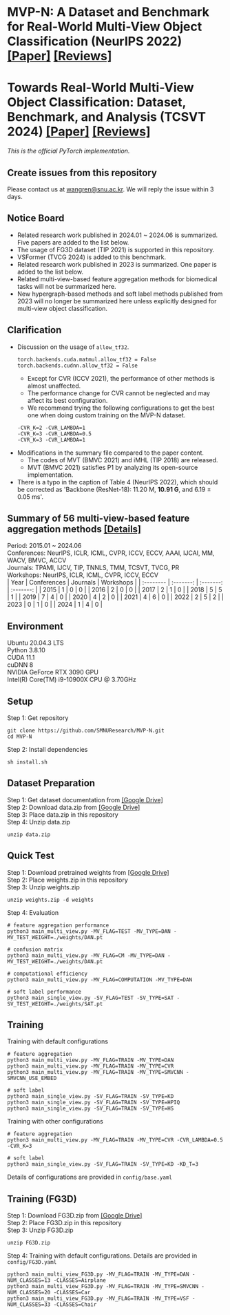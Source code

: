 # MVP-N: A Dataset and Benchmark for Real-World Multi-View Object Classification (NeurIPS 2022) [[Paper]](https://proceedings.neurips.cc/paper_files/paper/2022/file/819b8452be7d6af1351d4c4f9cbdbd9b-Paper-Datasets_and_Benchmarks.pdf) [[Reviews]](https://openreview.net/forum?id=HYELrdRdJI)
# Towards Real-World Multi-View Object Classification: Dataset, Benchmark, and Analysis (TCSVT 2024) [[Paper]](https://ieeexplore.ieee.org/document/10416228) [[Reviews]](https://drive.google.com/file/d/1bElWM0qzlEPEwzTiON5HSXjo1j9WUixG/view?usp=sharing)
*This is the official PyTorch implementation.*
## Create issues from this repository
Please contact us at wangren@snu.ac.kr. We will reply the issue within 3 days.
## Notice Board
- Related research work published in 2024.01 ~ 2024.06 is summarized. Five papers are added to the list below.
- The usage of FG3D dataset (TIP 2021) is supported in this repository.
- VSFormer (TVCG 2024) is added to this benchmark.
- Related research work published in 2023 is summarized. One paper is added to the list below.
- Related multi-view-based feature aggregation methods for biomedical tasks will not be summarized here.
- New hypergraph-based methods and soft label methods published from 2023 will no longer be summarized here unless explicitly designed for multi-view object classification.
## Clarification
- Discussion on the usage of `allow_tf32`.
  ```
  torch.backends.cuda.matmul.allow_tf32 = False
  torch.backends.cudnn.allow_tf32 = False
  ```
    - Except for CVR (ICCV 2021), the performance of other methods is almost unaffected.
    - The performance change for CVR cannot be neglected and may affect its best configuration.
    - We recommend trying the following configurations to get the best one when doing custom training on the MVP-N dataset.
    ```
    -CVR_K=2 -CVR_LAMBDA=1
    -CVR_K=3 -CVR_LAMBDA=0.5
    -CVR_K=3 -CVR_LAMBDA=1
    ```
- Modifications in the summary file compared to the paper content.
    - The codes of MVT (BMVC 2021) and iMHL (TIP 2018) are released.
    - MVT (BMVC 2021) satisfies P1 by analyzing its open-source implementation.
- There is a typo in the caption of Table 4 (NeurIPS 2022), which should be corrected as 'Backbone (ResNet-18): 11.20 M, **10.91 G**, and 6.19 ± 0.05 ms'.
## Summary of 56 multi-view-based feature aggregation methods [[Details]](https://drive.google.com/file/d/1vhcg9w-PcUoqTtvd-a608orHqSnYxeVb/view?usp=drive_link)
Period: 2015.01 ~ 2024.06  
Conferences: NeurIPS, ICLR, ICML, CVPR, ICCV, ECCV, AAAI, IJCAI, MM, WACV, BMVC, ACCV  
Journals: TPAMI, IJCV, TIP, TNNLS, TMM, TCSVT, TVCG, PR  
Workshops: NeurIPS, ICLR, ICML, CVPR, ICCV, ECCV  
| Year | Conferences | Journals | Workshops |
|  :--------  |  :-------:  |  :-------:  |  :-------:  |
| 2015 | 1 | 0 | 0 |
| 2016 | 2 | 0 | 0 |
| 2017 | 2 | 1 | 0 |
| 2018 | 5 | 5 | 1 |
| 2019 | 7 | 4 | 0 |
| 2020 | 4 | 2 | 0 |
| 2021 | 4 | 6 | 0 |
| 2022 | 2 | 5 | 2 |
| 2023 | 0 | 1 | 0 |
| 2024 | 1 | 4 | 0 |
## Environment
Ubuntu 20.04.3 LTS  
Python 3.8.10  
CUDA 11.1  
cuDNN 8  
NVIDIA GeForce RTX 3090 GPU  
Intel(R) Core(TM) i9-10900X CPU @ 3.70GHz  
## Setup
Step 1: Get repository  
```
git clone https://github.com/SMNUResearch/MVP-N.git
cd MVP-N
```
Step 2: Install dependencies  
```
sh install.sh
```
## Dataset Preparation
Step 1: Get dataset documentation from [[Google Drive]](https://drive.google.com/file/d/167Om0A5rl7s3yxQLULbbJ7KkRXcgVHbC/view?usp=sharing)  
Step 2: Download data.zip from [[Google Drive]](https://drive.google.com/uc?export=download&id=1rbjFXLtXGYSsgFN2r9AZtWxOVHGF5jAS)  
Step 3: Place data.zip in this repository  
Step 4: Unzip data.zip  
```
unzip data.zip
```
## Quick Test
Step 1: Download pretrained weights from [[Google Drive]](https://drive.google.com/file/d/1W1GuSrD2Pb4k292Ag1ntrlm_DtojfA3Y/view?usp=sharing)  
Step 2: Place weights.zip in this repository  
Step 3: Unzip weights.zip  
```
unzip weights.zip -d weights
```
Step 4: Evaluation
```
# feature aggregation performance
python3 main_multi_view.py -MV_FLAG=TEST -MV_TYPE=DAN -MV_TEST_WEIGHT=./weights/DAN.pt

# confusion matrix
python3 main_multi_view.py -MV_FLAG=CM -MV_TYPE=DAN -MV_TEST_WEIGHT=./weights/DAN.pt

# computational efficiency
python3 main_multi_view.py -MV_FLAG=COMPUTATION -MV_TYPE=DAN

# soft label performance
python3 main_single_view.py -SV_FLAG=TEST -SV_TYPE=SAT -SV_TEST_WEIGHT=./weights/SAT.pt
```
## Training
Training with default configurations
```
# feature aggregation
python3 main_multi_view.py -MV_FLAG=TRAIN -MV_TYPE=DAN
python3 main_multi_view.py -MV_FLAG=TRAIN -MV_TYPE=CVR
python3 main_multi_view.py -MV_FLAG=TRAIN -MV_TYPE=SMVCNN -SMVCNN_USE_EMBED

# soft label
python3 main_single_view.py -SV_FLAG=TRAIN -SV_TYPE=KD
python3 main_single_view.py -SV_FLAG=TRAIN -SV_TYPE=HPIQ
python3 main_single_view.py -SV_FLAG=TRAIN -SV_TYPE=HS
```
Training with other configurations
```
# feature aggregation
python3 main_multi_view.py -MV_FLAG=TRAIN -MV_TYPE=CVR -CVR_LAMBDA=0.5 -CVR_K=3

# soft label
python3 main_single_view.py -SV_FLAG=TRAIN -SV_TYPE=KD -KD_T=3
```
Details of configurations are provided in `config/base.yaml`
## Training (FG3D)
Step 1: Download FG3D.zip from [[Google Drive]](https://drive.google.com/file/d/1MY6wJldAglCdJr3m7PBQ53PpuNST2nu4/view?usp=sharing)  
Step 2: Place FG3D.zip in this repository  
Step 3: Unzip FG3D.zip  
```
unzip FG3D.zip
```
Step 4: Training with default configurations. Details are provided in `config/FG3D.yaml`
```
python3 main_multi_view_FG3D.py -MV_FLAG=TRAIN -MV_TYPE=DAN -NUM_CLASSES=13 -CLASSES=Airplane
python3 main_multi_view_FG3D.py -MV_FLAG=TRAIN -MV_TYPE=SMVCNN -NUM_CLASSES=20 -CLASSES=Car
python3 main_multi_view_FG3D.py -MV_FLAG=TRAIN -MV_TYPE=VSF -NUM_CLASSES=33 -CLASSES=Chair
```
